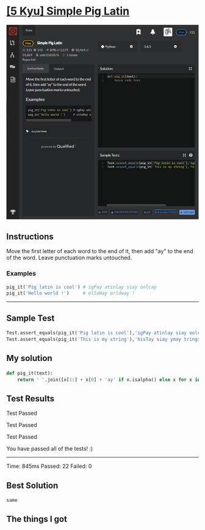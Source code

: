 # [[5 Kyu] Simple Pig Latin](https://www.codewars.com/kata/520b9d2ad5c005041100000f/train/python)

![image](./Problem.png)


## Instructions

Move the first letter of each word to the end of it, then add "ay" to the end of the word. Leave punctuation marks untouched.

### Examples

```python
pig_it('Pig latin is cool') # igPay atinlay siay oolcay
pig_it('Hello world !')     # elloHay orldway !
```

------



## Sample Test

```python
Test.assert_equals(pig_it('Pig latin is cool'),'igPay atinlay siay oolcay')
Test.assert_equals(pig_it('This is my string'),'hisTay siay ymay tringsay')
```



## My solution

```python
def pig_it(text):
    return ' '.join([x[1:] + x[0] + 'ay' if x.isalpha() else x for x in text.split(' ')])
```



## Test Results

Test Passed

Test Passed

Test Passed

You have passed all of the tests! :)

---------

Time: 845ms Passed: 22 Failed: 0



## Best Solution

```python
same
```



## The things I got

